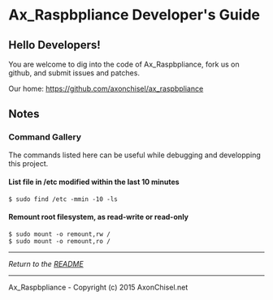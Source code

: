 
# Ax_Raspbpliance Developer's Guide


## Hello Developers!

You are welcome to dig into the code of Ax_Raspbpliance, fork us on github, and submit issues and patches.

Our home:  https://github.com/axonchisel/ax_raspbpliance


## Notes


### Command Gallery

The commands listed here can be useful while debugging and developping this project.

#### List file in /etc modified within the last 10 minutes

    $ sudo find /etc -mmin -10 -ls

#### Remount root filesystem, as read-write or read-only

    $ sudo mount -o remount,rw /
    $ sudo mount -o remount,ro /


------------------------------------------------------------------------------

*Return to the [README](../README.md)*

------------------------------------------------------------------------------

Ax_Raspbpliance - Copyright (c) 2015 AxonChisel.net
